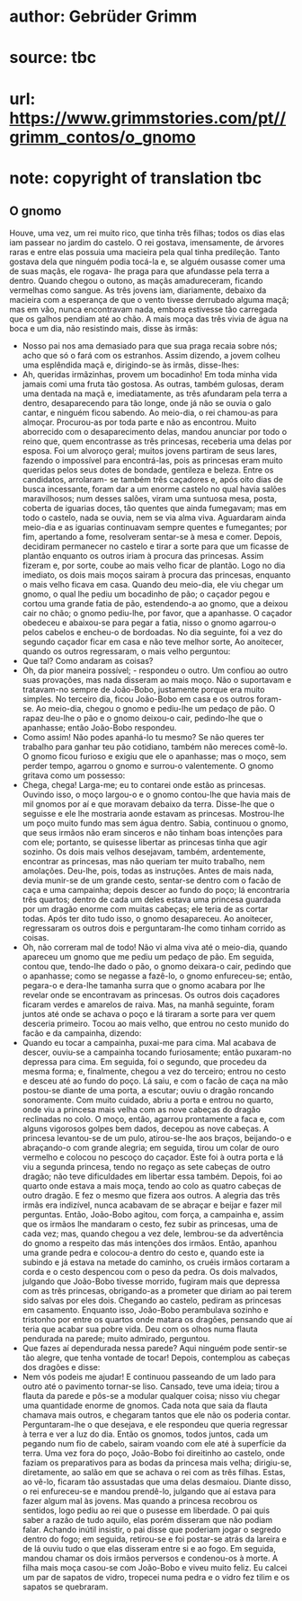 # author: Gebrüder Grimm
# source: tbc
# url: https://www.grimmstories.com/pt//grimm_contos/o_gnomo
# note: copyright of translation tbc

## O gnomo 

Houve, uma vez, um rei muito rico, que tinha três filhas; todos os dias
elas iam passear no jardim do castelo. O rei gostava, imensamente, de
árvores raras e entre elas possuia uma macieira pela qual tinha
predileção. Tanto gostava dela que ninguém podia tocá-la e, se alguém
ousasse comer uma de suas maçãs, ele rogava- lhe praga para que
afundasse pela terra a dentro.
Quando chegou o outono, as maçãs amadureceram, ficando vermelhas como
sangue. As três jovens iam, diariamente, debaixo da macieira com a
esperança de que o vento tivesse derrubado alguma maçã; mas em vão,
nunca encontravam nada, embora estivesse tão carregada que os galhos
pendiam até ao chão.
A mais moça das três vivia de água na boca e um dia, não resistindo
mais, disse às irmãs:
- Nosso pai nos ama demasiado para que sua praga recaia sobre nós; acho
que só o fará com os estranhos.
Assim dizendo, a jovem colheu uma esplêndida maçã e, dirigindo-se às
irmãs, disse-lhes:
- Ah, queridas irmãzinhas, provem um bocadinho! Em toda minha vida
jamais comi uma fruta tão gostosa.
As outras, também gulosas, deram uma dentada na maçã e, imediatamente,
as três afundaram pela terra a dentro, desaparecendo para tão longe,
onde já não se ouvia o galo cantar, e ninguém ficou sabendo.
Ao meio-dia, o rei chamou-as para almoçar. Procurou-as por toda parte e
não as encontrou. Muito aborrecido com o desaparecimento delas, mandou
anunciar por todo o reino que, quem encontrasse as três princesas,
receberia uma delas por esposa.
Foi um alvoroço geral; muitos jovens partiram de seus lares, fazendo o
impossível para encontrá-las, pois as princesas eram muito queridas
pelos seus dotes de bondade, gentileza e beleza. Entre os candidatos,
arrolaram- se também três caçadores e, após oito dias de busca
incessante, foram dar a um enorme castelo no qual havia salões
maravilhosos; num desses salões, viram uma suntuosa mesa, posta, coberta
de iguarias doces, tão quentes que ainda fumegavam; mas em todo o
castelo, nada se ouvia, nem se via alma viva.
Aguardaram ainda meio-dia e as iguarias continuavam sempre quentes e
fumegantes; por fim, apertando a fome, resolveram sentar-se à mesa e
comer. Depois, decidiram permanecer no castelo e tirar a sorte para que
um ficasse de plantão enquanto os outros iriam à procura das princesas.
Assim fizeram e, por sorte, coube ao mais velho ficar de plantão.
Logo no dia imediato, os dois mais moços sairam à procura das princesas,
enquanto o mais velho ficava em casa. Quando deu meio-dia, ele viu
chegar um gnomo, o qual lhe pediu um bocadinho de pão; o caçador pegou e
cortou uma grande fatia de pão, estendendo-a ao gnomo, que a deixou cair
no chão; o gnomo pediu-lhe, por favor, que a apanhasse. O caçador
obedeceu e abaixou-se para pegar a fatia, nisso o gnomo agarrou-o pelos
cabelos e encheu-o de bordoadas.
No dia seguinte, foi a vez do segundo caçador ficar em casa e não teve
melhor sorte, Ao anoitecer, quando os outros regressaram, o mais velho
perguntou:
- Que tal? Como andaram as coisas?
- Oh, da pior maneira possível; - respondeu o outro.
Um confiou ao outro suas provações, mas nada disseram ao mais moço. Não
o suportavam e tratavam-no sempre de João-Bobo, justamente porque era
muito simples.
No terceiro dia, ficou João-Bobo em casa e os outros foram-se. Ao
meio-dia, chegou o gnomo e pediu-lhe um pedaço de pão. O rapaz deu-lhe o
pão e o gnomo deixou-o cair, pedindo-lhe que o apanhasse; então
João-Bobo respondeu.
- Como assim! Não podes apanhá-lo tu mesmo? Se não queres ter trabalho
para ganhar teu pão cotidiano, também não mereces comê-lo.
O gnomo ficou furioso e exigiu que ele o apanhasse; mas o moço, sem
perder tempo, agarrou o gnomo e surrou-o valentemente. O gnomo gritava
como um possesso:
- Chega, chega! Larga-me; eu to contarei onde estão as princesas.
Ouvindo isso, o moço largou-o e o gnomo contou-lhe que havia mais de mil
gnomos por aí e que moravam debaixo da terra. Disse-lhe que o seguisse e
ele lhe mostraria aonde estavam as princesas. Mostrou-lhe um poço muito
fundo mas sem água dentro. Sabia, continuou o gnomo, que seus irmãos não
eram sinceros e não tinham boas intenções para com ele; portanto, se
quisesse libertar as princesas tinha que agir sozinho. Os dois mais
velhos desejavam, também, ardentemente, encontrar as princesas, mas não
queriam ter muito trabalho, nem amolações. Deu-lhe, pois, todas as
instruções.
Antes de mais nada, devia munir-se de um grande cesto, sentar-se dentro
com o facão de caça e uma campainha; depois descer ao fundo do poço; lá
encontraria três quartos; dentro de cada um deles estava uma princesa
guardada por um dragão enorme com muitas cabeças; ele teria de as cortar
todas. Após ter dito tudo isso, o gnomo desapareceu.
Ao anoitecer, regressaram os outros dois e perguntaram-lhe como tinham
corrido as coisas.
- Oh, não correram mal de todo! Não vi alma viva até o meio-dia, quando
apareceu um gnomo que me pediu um pedaço de pão.
Em seguida, contou que, tendo-lhe dado o pão, o gnomo deixara-o cair,
pedindo que o apanhasse; como se negasse a fazê-lo, o gnomo
enfureceu-se; então, pegara-o e dera-lhe tamanha surra que o gnomo
acabara por lhe revelar onde se encontravam as princesas.
Os outros dois caçadores ficaram verdes e amarelos de raiva. Mas, na
manhã seguinte, foram juntos até onde se achava o poço e lá tiraram a
sorte para ver quem desceria primeiro. Tocou ao mais velho, que entrou
no cesto munido do facão e da campainha, dizendo:
- Quando eu tocar a campainha, puxai-me para cima.
Mal acabava de descer, ouviu-se a campainha tocando furiosamente; então
puxaram-no depressa para cima. Em seguida, foi o segundo, que procedeu
da mesma forma; e, finalmente, chegou a vez do terceiro; entrou no cesto
e desceu até ao fundo do poço. Lá saiu, e com o facão de caça na mão
postou-se diante de uma porta, a escutar; ouviu o dragão roncando
sonoramente. Com muito cuidado, abriu a porta e entrou no quarto, onde
viu a princesa mais velha com as nove cabeças do dragão reclinadas no
colo. O moço, então, agarrou prontamente a faca e, com alguns vigorosos
golpes bem dados, decepou as nove cabeças.
A princesa levantou-se de um pulo, atirou-se-lhe aos braços, beijando-o
e abraçando-o com grande alegria; em seguida, tirou um colar de ouro
vermelho e colocou no pescoço do caçador. Este foi à outra porta e lá
viu a segunda princesa, tendo no regaço as sete cabeças de outro dragão;
não teve dificuldades em libertar essa também. Depois, foi ao quarto
onde estava a mais moça, tendo ao colo as quatro cabeças de outro
dragão. E fez o mesmo que fizera aos outros.
A alegria das três irmãs era indizível, nunca acabavam de se abraçar e
beijar e fazer mil perguntas. Então, João-Bobo agitou, com força, a
campainha e, assim que os irmãos lhe mandaram o cesto, fez subir as
princesas, uma de cada vez; mas, quando chegou a vez dele, lembrou-se da
advertência do gnomo a respeito das más intenções dos irmãos. Então,
apanhou uma grande pedra e colocou-a dentro do cesto e, quando este ia
subindo e já estava na metade do caminho, os cruéis irmãos cortaram a
corda e o cesto despencou com o peso da pedra.
Os dois malvados, julgando que João-Bobo tivesse morrido, fugiram mais
que depressa com as três princesas, obrigando-as a prometer que diriam
ao pai terem sido salvas por eles dois. Chegando ao castelo, pediram as
princesas em casamento.
Enquanto isso, João-Bobo perambulava sozinho e tristonho por entre os
quartos onde matara os dragões, pensando que aí teria que acabar sua
pobre vida. Deu com os olhos numa flauta pendurada na parede; muito
admirado, perguntou.
- Que fazes aí dependurada nessa parede? Aqui ninguém pode sentir-se tão
alegre, que tenha vontade de tocar!
Depois, contemplou as cabeças dos dragões e disse:
- Nem vós podeis me ajudar!
E continuou passeando de um lado para outro até o pavimento tornar-se
liso. Cansado, teve uma ideia; tirou a flauta da parede e pôs-se a
modular qualquer coisa; nisso viu chegar uma quantidade enorme de
gnomos. Cada nota que saia da flauta chamava mais outros, e chegaram
tantos que ele não os poderia contar.
Perguntaram-lhe o que desejava, e ele respondeu que queria regressar à
terra e ver a luz do dia. Então os gnomos, todos juntos, cada um pegando
num fio de cabelo, sairam voando com ele até à superfície da terra.
Uma vez fora do poço, João-Bobo foi direitinho ao castelo, onde faziam
os preparativos para as bodas da princesa mais velha; dirigiu-se,
diretamente, ao salão em
que se achava o rei com as três filhas. Estas, ao vê-lo, ficaram tão
assustadas que uma delas desmaiou. Diante disso, o rei enfureceu-se e
mandou prendê-lo, julgando que aí estava para fazer algum mal às jovens.
Mas quando a princesa recobrou os sentidos, logo pediu ao rei que o
pusesse em liberdade. O pai quis saber a razão de tudo aquilo, elas
porém disseram que não podiam falar. Achando inútil insistir, o pai
disse que poderiam jogar o segredo dentro do fogo; em seguida,
retirou-se e foi postar-se atrás da lareira e de lá ouviu tudo o que
elas disseram entre si e ao fogo.
Em seguida, mandou chamar os dois irmãos perversos e condenou-os à
morte. A filha mais moça casou-se com João-Bobo e viveu muito feliz.
Eu calcei um par de sapatos de vidro, tropecei numa pedra e o vidro fez
tilim e os sapatos se quebraram.
